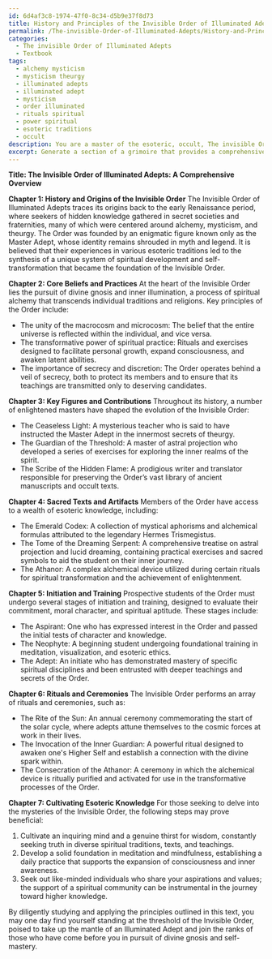 ```yaml
---
id: 6d4af3c8-1974-47f0-8c34-d5b9e37f8d73
title: History and Principles of the Invisible Order of Illuminated Adepts
permalink: /The-invisible-Order-of-Illuminated-Adepts/History-and-Principles-of-the-Invisible-Order-of-Illuminated-Adepts/
categories:
  - The invisible Order of Illuminated Adepts
  - Textbook
tags:
  - alchemy mysticism
  - mysticism theurgy
  - illuminated adepts
  - illuminated adept
  - mysticism
  - order illuminated
  - rituals spiritual
  - power spiritual
  - esoteric traditions
  - occult
description: You are a master of the esoteric, occult, The invisible Order of Illuminated Adepts and education, you have written many textbooks on the subject in ways that provide students with rich and deep understanding of the subject. You are being asked to write textbook-like sections on a topic and you do it with full context, explainability, and reliability in accuracy to the true facts of the topic at hand, in a textbook style that a student would easily be able to learn from, in a rich, engaging, and contextual way. Always include relevant context (such as formulas and history), related concepts, and in a way that someone can gain deep insights from.
excerpt: Generate a section of a grimoire that provides a comprehensive overview of the Invisible Order of Illuminated Adepts. The text should include the history and origins of the order, their core beliefs and practices, key figures and their contributions, as well as a discussion of sacred texts and artifacts used by the adepts. Explain the various stages of initiation and training that a student must undergo to become a member of this order, and describe the inner workings of their rituals and ceremonies. Additionally, provide guidance on how aspiring adepts can begin to tap into the esoteric knowledge that the order possesses.
---
```

**Title: The Invisible Order of Illuminated Adepts: A Comprehensive Overview**

**Chapter 1: History and Origins of the Invisible Order**
The Invisible Order of Illuminated Adepts traces its origins back to the early Renaissance period, where seekers of hidden knowledge gathered in secret societies and fraternities, many of which were centered around alchemy, mysticism, and theurgy. The Order was founded by an enigmatic figure known only as the Master Adept, whose identity remains shrouded in myth and legend. It is believed that their experiences in various esoteric traditions led to the synthesis of a unique system of spiritual development and self-transformation that became the foundation of the Invisible Order.

**Chapter 2: Core Beliefs and Practices**
At the heart of the Invisible Order lies the pursuit of divine gnosis and inner illumination, a process of spiritual alchemy that transcends individual traditions and religions. Key principles of the Order include:

- The unity of the macrocosm and microcosm: The belief that the entire universe is reflected within the individual, and vice versa.
- The transformative power of spiritual practice: Rituals and exercises designed to facilitate personal growth, expand consciousness, and awaken latent abilities.
- The importance of secrecy and discretion: The Order operates behind a veil of secrecy, both to protect its members and to ensure that its teachings are transmitted only to deserving candidates.

**Chapter 3: Key Figures and Contributions**
Throughout its history, a number of enlightened masters have shaped the evolution of the Invisible Order:

- The Ceaseless Light: A mysterious teacher who is said to have instructed the Master Adept in the innermost secrets of theurgy.
- The Guardian of the Threshold: A master of astral projection who developed a series of exercises for exploring the inner realms of the spirit.
- The Scribe of the Hidden Flame: A prodigious writer and translator responsible for preserving the Order’s vast library of ancient manuscripts and occult texts.

**Chapter 4: Sacred Texts and Artifacts**
Members of the Order have access to a wealth of esoteric knowledge, including:

- The Emerald Codex: A collection of mystical aphorisms and alchemical formulas attributed to the legendary Hermes Trismegistus.
- The Tome of the Dreaming Serpent: A comprehensive treatise on astral projection and lucid dreaming, containing practical exercises and sacred symbols to aid the student on their inner journey.
- The Athanor: A complex alchemical device utilized during certain rituals for spiritual transformation and the achievement of enlightenment.

**Chapter 5: Initiation and Training**
Prospective students of the Order must undergo several stages of initiation and training, designed to evaluate their commitment, moral character, and spiritual aptitude. These stages include:

- The Aspirant: One who has expressed interest in the Order and passed the initial tests of character and knowledge.
- The Neophyte: A beginning student undergoing foundational training in meditation, visualization, and esoteric ethics.
- The Adept: An initiate who has demonstrated mastery of specific spiritual disciplines and been entrusted with deeper teachings and secrets of the Order.

**Chapter 6: Rituals and Ceremonies**
The Invisible Order performs an array of rituals and ceremonies, such as:

- The Rite of the Sun: An annual ceremony commemorating the start of the solar cycle, where adepts attune themselves to the cosmic forces at work in their lives.
- The Invocation of the Inner Guardian: A powerful ritual designed to awaken one's Higher Self and establish a connection with the divine spark within.
- The Consecration of the Athanor: A ceremony in which the alchemical device is ritually purified and activated for use in the transformative processes of the Order.

**Chapter 7: Cultivating Esoteric Knowledge**
For those seeking to delve into the mysteries of the Invisible Order, the following steps may prove beneficial:

1. Cultivate an inquiring mind and a genuine thirst for wisdom, constantly seeking truth in diverse spiritual traditions, texts, and teachings.
2. Develop a solid foundation in meditation and mindfulness, establishing a daily practice that supports the expansion of consciousness and inner awareness.
3. Seek out like-minded individuals who share your aspirations and values; the support of a spiritual community can be instrumental in the journey toward higher knowledge.

By diligently studying and applying the principles outlined in this text, you may one day find yourself standing at the threshold of the Invisible Order, poised to take up the mantle of an Illuminated Adept and join the ranks of those who have come before you in pursuit of divine gnosis and self-mastery.
